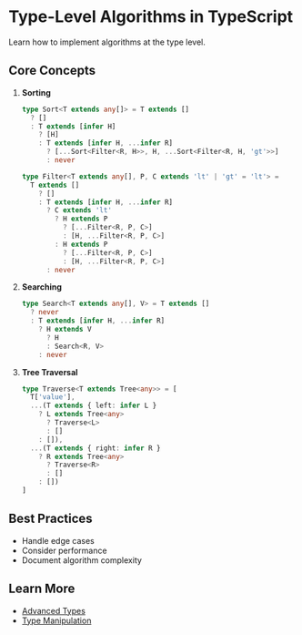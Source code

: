 # Type-Level Algorithms in TypeScript

Learn how to implement algorithms at the type level.

## Core Concepts

1. **Sorting**
   ```typescript
   type Sort<T extends any[]> = T extends []
     ? []
     : T extends [infer H]
       ? [H]
       : T extends [infer H, ...infer R]
         ? [...Sort<Filter<R, H>>, H, ...Sort<Filter<R, H, 'gt'>>]
         : never

   type Filter<T extends any[], P, C extends 'lt' | 'gt' = 'lt'> =
     T extends []
       ? []
       : T extends [infer H, ...infer R]
         ? C extends 'lt'
           ? H extends P
             ? [...Filter<R, P, C>]
             : [H, ...Filter<R, P, C>]
           : H extends P
             ? [...Filter<R, P, C>]
             : [H, ...Filter<R, P, C>]
         : never
   ```

2. **Searching**
   ```typescript
   type Search<T extends any[], V> = T extends []
     ? never
     : T extends [infer H, ...infer R]
       ? H extends V
         ? H
         : Search<R, V>
       : never
   ```

3. **Tree Traversal**
   ```typescript
   type Traverse<T extends Tree<any>> = [
     T['value'],
     ...(T extends { left: infer L }
       ? L extends Tree<any>
         ? Traverse<L>
         : []
       : []),
     ...(T extends { right: infer R }
       ? R extends Tree<any>
         ? Traverse<R>
         : []
       : [])
   ]
   ```

## Best Practices
- Handle edge cases
- Consider performance
- Document algorithm complexity

## Learn More
- [Advanced Types](https://www.typescriptlang.org/docs/handbook/advanced-types.html)
- [Type Manipulation](https://www.typescriptlang.org/docs/handbook/2/types-from-types.html)